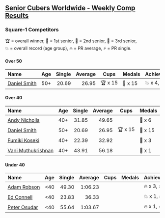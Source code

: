 <style>table {white-space: nowrap;}</style>

## [Senior Cubers Worldwide - Weekly Comp Results](/scw-comp/results/)
### Square-1 Competitors

<span style="white-space: nowrap;">🏆 = overall winner</span>, <span style="white-space: nowrap;">🥇 = 1st senior</span>, <span style="white-space: nowrap;">🥈 = 2nd senior</span>, <span style="white-space: nowrap;">🥉 = 3rd senior</span>, <span style="white-space: nowrap;">💥 = overall record (age group)</span>, <span style="white-space: nowrap;">🔥 = PR average</span>, <span style="white-space: nowrap;">⚡ = PR single</span>.

#### Over 50

| Name | Age | Single | Average | Cups | Medals | Achievements |
| :-- | :--: | --: | --: | :--: | :-- | :-- |
| [Daniel Smith](../../persons/daniel_smith/sq1.md) | 50+ | 20.69 | 26.95 | 🏆 x 15 | 🥇 x 15 | 💥 x 4, 🔥 x 3, ⚡ x 3 |

#### Over 40

| Name | Age | Single | Average | Cups | Medals | Achievements |
| :-- | :--: | --: | --: | :--: | :-- | :-- |
| [Andy Nicholls](../../persons/andy_nicholls/sq1.md) | 40+ | 31.85 | 49.65 |  | 🥈 x 6 | 🔥 x 2, ⚡ x 2 |
| [Daniel Smith](../../persons/daniel_smith/sq1.md) | 50+ | 20.69 | 26.95 | 🏆 x 15 | 🥇 x 15 | 💥 x 4, 🔥 x 3, ⚡ x 3 |
| [Fumiki Koseki](../../persons/fumiki_koseki/sq1.md) | 40+ | 22.39 | 32.92 |  | 🥈 x 3 | 🔥 x 1, ⚡ x 2 |
| [Vani Muthukrishnan](../../persons/vani_muthukrishnan/sq1.md) | 40+ | 43.91 | 56.18 |  | 🥉 x 1 | 🔥 x 1, ⚡ x 1 |

#### Under 40

| Name | Age | Single | Average | Cups | Medals | Achievements |
| :-- | :--: | --: | --: | :--: | :-- | :-- |
| [Adam Robson](../../persons/adam_robson/sq1.md) | <40 | 49.30 | 1:06.23 |  |  | 🔥 x 3, ⚡ x 3 |
| [Ed Connell](../../persons/ed_connell/sq1.md) | <40 | 23.83 | 36.33 |  |  | 💥 x 1, 🔥 x 4, ⚡ x 4 |
| [Peter Osudar](../../persons/peter_osudar/sq1.md) | <40 | 55.64 | 1:03.67 |  |  | 🔥 x 1, ⚡ x 1 |


<!-- Global site tag (gtag.js) - Google Analytics -->
<script async src="https://www.googletagmanager.com/gtag/js?id=UA-86348435-3"></script>
<script>window.dataLayer = window.dataLayer || []; function gtag() {dataLayer.push(arguments);} gtag('js', new Date()); gtag('config', 'UA-86348435-3');</script>
